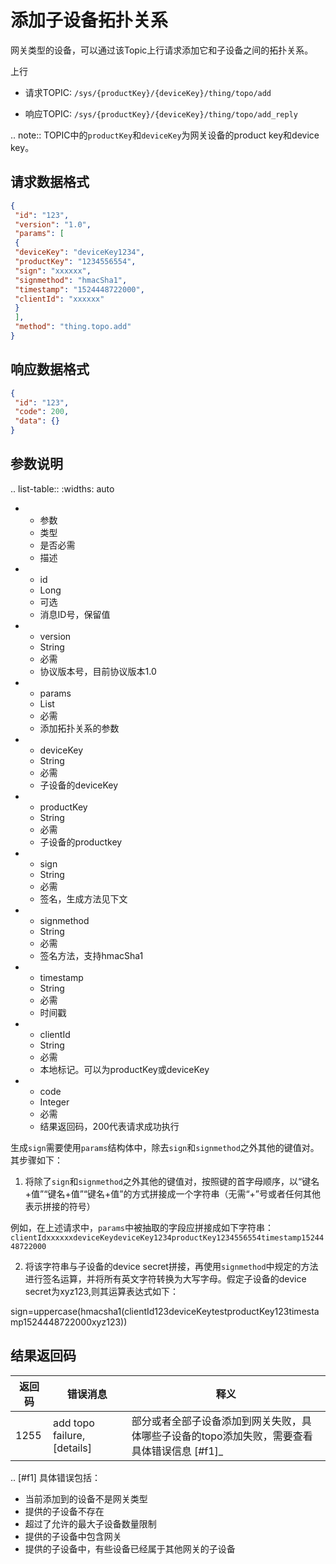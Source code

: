 # 添加子设备拓扑关系

网关类型的设备，可以通过该Topic上行请求添加它和子设备之间的拓扑关系。

上行
- 请求TOPIC: `/sys/{productKey}/{deviceKey}/thing/topo/add`

- 响应TOPIC: `/sys/{productKey}/{deviceKey}/thing/topo/add_reply`

.. note:: TOPIC中的`productKey`和`deviceKey`为网关设备的product key和device key。


## 请求数据格式

```json
{
 "id": "123",
 "version": "1.0",
 "params": [
 {
 "deviceKey": "deviceKey1234",
 "productKey": "1234556554",
 "sign": "xxxxxx",
 "signmethod": "hmacSha1",
 "timestamp": "1524448722000",
 "clientId": "xxxxxx"
 }
 ],
 "method": "thing.topo.add"
}
```

## 响应数据格式

```json
{
 "id": "123",
 "code": 200,
 "data": {}
}

```

## 参数说明

.. list-table::
   :widths: auto

   * - 参数
     - 类型
     - 是否必需
     - 描述
   * - id
     - Long
     - 可选
     - 消息ID号，保留值
   * - version
     - String
     - 必需
     - 协议版本号，目前协议版本1.0
   * - params
     - List
     - 必需
     - 添加拓扑关系的参数
   * - deviceKey
     - String
     - 必需
     - 子设备的deviceKey
   * - productKey
     - String
     - 必需
     - 子设备的productkey
   * - sign
     - String
     - 必需
     - 签名，生成方法见下文
   * - signmethod
     - String
     - 必需
     - 签名方法，支持hmacSha1
   * - timestamp
     - String
     - 必需
     - 时间戳
   * - clientId
     - String
     - 必需
     - 本地标记。可以为productKey或deviceKey
   * - code
     - Integer
     - 必需
     - 结果返回码，200代表请求成功执行


生成`sign`需要使用`params`结构体中，除去`sign`和`signmethod`之外其他的键值对。其步骤如下：

1. 将除了`sign`和`signmethod`之外其他的键值对，按照键的首字母顺序，以“键名+值”“键名+值”“键名+值”的方式拼接成一个字符串（无需“+”号或者任何其他表示拼接的符号）

  例如，在上述请求中，`params`中被抽取的字段应拼接成如下字符串：
  `clientIdxxxxxxdeviceKeydeviceKey1234productKey1234556554timestamp1524448722000`

2. 将该字符串与子设备的device secret拼接，再使用`signmethod`中规定的方法进行签名运算，并将所有英文字符转换为大写字母。假定子设备的device secret为xyz123,则其运算表达式如下：

  sign=uppercase(hmacsha1(clientId123deviceKeytestproductKey123timestamp1524448722000xyz123))

## 结果返回码

| 返回码 | 错误消息 | 释义 |
|---------|---------|---------|
| 1255 | add topo failure, \[details\] | 部分或者全部子设备添加到网关失败，具体哪些子设备的topo添加失败，需要查看 具体错误信息 [#f1]_ |

.. [#f1] 具体错误包括：
  - 当前添加到的设备不是网关类型 
  - 提供的子设备不存在 
  - 超过了允许的最大子设备数量限制
  - 提供的子设备中包含网关 
  - 提供的子设备中，有些设备已经属于其他网关的子设备

<!--end-->

